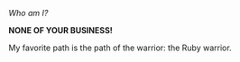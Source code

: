 *Who am I?*

**NONE OF YOUR BUSINESS!**

My favorite path is the path of the warrior: the Ruby warrior.
